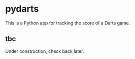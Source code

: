 # pydarts

This is a Python app for tracking the score of a Darts game.

## tbc

Under construction, check back later.
